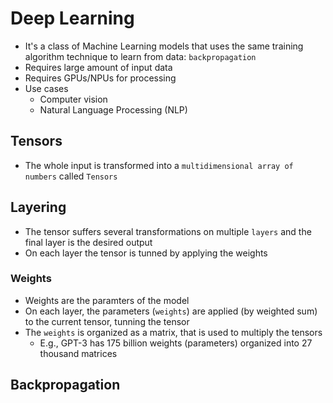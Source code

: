 # Deep Learning

- It's a class of Machine Learning models that uses the same training algorithm technique to learn from data: `backpropagation`
- Requires large amount of input data
- Requires GPUs/NPUs for processing
- Use cases
  - Computer vision
  - Natural Language Processing (NLP)

## Tensors

- The whole input is transformed into a `multidimensional array of numbers` called `Tensors`

## Layering

- The tensor suffers several transformations on multiple `layers` and the final layer is the desired output
- On each layer the tensor is tunned by applying the weights

### Weights

- Weights are the paramters of the model
- On each layer, the parameters (`weights`) are applied (by weighted sum) to the current tensor, tunning the tensor
- The `weights` is organized as a matrix, that is used to multiply the tensors
  - E.g., GPT-3 has 175 billion weights (parameters) organized into 27 thousand matrices

## Backpropagation
